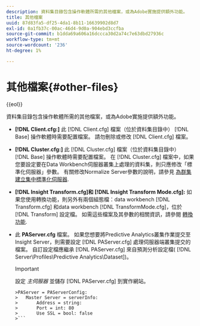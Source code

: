 ```yaml
---
description: 資料集目錄包含操作軟體所需的其他檔案，或為Adobe實施提供額外功能。
title: 其他檔案
uuid: 87d83fa5-df25-4da1-8b11-16639902d8d7
exl-id: 0a1fb37c-00ac-46d4-9d0a-904ebd3ccfba
source-git-commit: b1dda69a606a16dccca30d2a74c7e63dbd27936c
workflow-type: tm+mt
source-wordcount: '236'
ht-degree: 1%

---
```


# 其他檔案{#other-files}

{{eol}}

資料集目錄包含操作軟體所需的其他檔案，或為Adobe實施提供額外功能。

* **[!DNL Client.cfg:]** 此 [!DNL Client.cfg] 檔案（位於資料集目錄中） [!DNL Base] 操作軟體時需要配置檔案。 請勿刪除或修改 [!DNL Client.cfg] 檔案。

* **[!DNL Cluster.cfg:]** 此 [!DNL Cluster.cfg] 檔案（位於資料集目錄中） [!DNL Base] 操作軟體時需要配置檔案。 在 [!DNL Cluster.cfg] 檔案中，如果您要設定要在Data Workbench伺服器叢集上處理的資料集，則只應修改「標準化伺服器」參數。 有關修改Normalize Server參數的說明，請參見 [為群集建立集中標準化伺服器](../../../home/c-dataset-const-proc/c-log-proc-config-file/c-ins-svr-file-svr-unit.md).

* **[!DNL Insight Transform.cfg]和 [!DNL Insight Transform Mode.cfg]:** 如果您使用轉換功能，則另外有兩個組態檔：data workbench [!DNL Transform.cfg] 和data workbench [!DNL TransformMode.cfg]，位於 [!DNL Transform] 設定檔。 如需這些檔案及其參數的相關資訊，請參閱 [轉換功能](https://experienceleague.adobe.com/docs/data-workbench/using/server-admin-install/transform/t-config-tfm.html).

* 此 **PAServer.cfg** 檔案。 如果您想要將Predictive Analytics叢集作業提交至Insight Server，則需要設定 [!DNL PAServer.cfg] 處理伺服器端叢集提交的檔案。
自訂設定檔應繼承 [!DNL PAServer.cfg] 來自預測分析設定檔( [!DNL Server\Profiles\Predictive Analytics\Dataset])。

   >[!IMPORTANT]
   >
   >設定 *主伺服器* 並儲存 [!DNL PAServer.cfg] 到實作網站。
   >
   >
   ```
   >PAServer = PAServerConfig: 
   >   Master Server = serverInfo: 
   >       Address = string: 
   >       Port = int: 80
   >       Use SSL = bool: false
   >```
